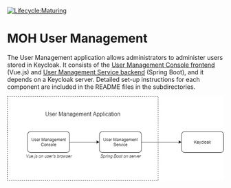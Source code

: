 [![Lifecycle:Maturing](https://img.shields.io/badge/Lifecycle-Maturing-007EC6)](<Redirect-URL>)

# MOH User Management

The User Management application allows administrators to administer users stored in Keycloak. It consists of the [User Management Console frontend](frontend) (Vue.js) and [User Management Service backend](backend) (Spring Boot), and it depends on a Keycloak server. Detailed set-up instructions for each component are included in the README files in the subdirectories.

![architecture diagram](userManagementArch.png)
